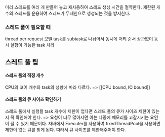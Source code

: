 미리 스레드를 여러 개 만들어 놓고 재사용하여 스레드 생성 시간을 절약한다.
제한된 개수의 스레드를 운용하여 스레드가 무제한으로 생성되는 것을 방지한다.

### 스레드 풀이 필요할 때
thread per request 모델
task를 subtask로 나뉘어서 동시에 처리
순서 상관없이 동시 실행이 가능한 task 처리

## 스레드 풀 팁
#### 스레드 풀의 적정 개수
CPU의 코어 개수와 task의 성향에 따라 다르다.
=> [[CPU bound, IO bound]]
#### 스레드 풀의 큐 사이즈 확인하기
스레드 풀에서 실행될 task 개수에 제한이 업다면 스레드 풀의 큐가 사이즈 제한이 있는지 꼭 확인해야 한다.
=> 요청이 너무 많아지면 이는 나중에 메모리를 고갈시키는 요인이 될 수 있기 때문이다.
자바에서 Executer를 사용하여 fixedThreadPool을 사용하면 제한이 없는 큐를 받게 된다. 따라서 큐 사이즈를 제한해주어야 한다.


